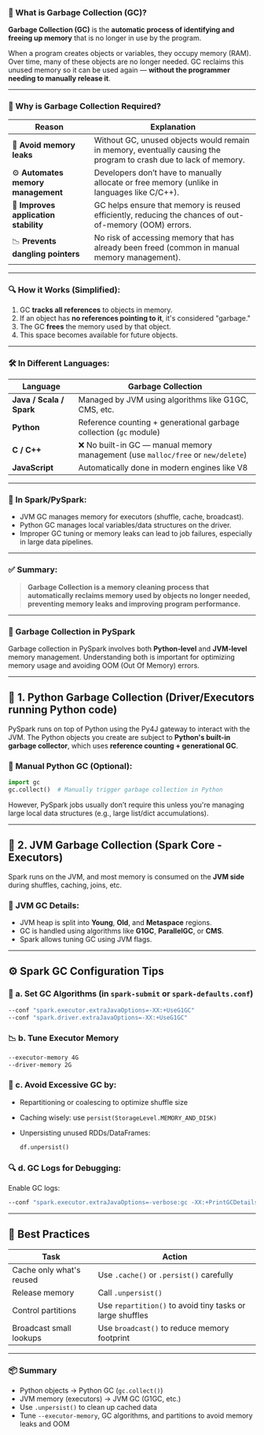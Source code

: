 ### 🧹 What is Garbage Collection (GC)?

**Garbage Collection (GC)** is the **automatic process of identifying and freeing up memory** that is no longer in use by the program.

When a program creates objects or variables, they occupy memory (RAM). Over time, many of these objects are no longer needed. GC reclaims this unused memory so it can be used again — **without the programmer needing to manually release it**.

---

### 📌 Why is Garbage Collection Required?

| Reason                                | Explanation                                                                                                       |
| ------------------------------------- | ----------------------------------------------------------------------------------------------------------------- |
| 🧠 **Avoid memory leaks**             | Without GC, unused objects would remain in memory, eventually causing the program to crash due to lack of memory. |
| ⚙️ **Automates memory management**    | Developers don’t have to manually allocate or free memory (unlike in languages like C/C++).                       |
| 🚀 **Improves application stability** | GC helps ensure that memory is reused efficiently, reducing the chances of out-of-memory (OOM) errors.            |
| 📉 **Prevents dangling pointers**     | No risk of accessing memory that has already been freed (common in manual memory management).                     |

---

### 🔍 How it Works (Simplified):

1. GC **tracks all references** to objects in memory.
2. If an object has **no references pointing to it**, it's considered "garbage."
3. The GC **frees** the memory used by that object.
4. This space becomes available for future objects.

---

### 🛠️ In Different Languages:

| Language                 | Garbage Collection                                                              |
| ------------------------ | ------------------------------------------------------------------------------- |
| **Java / Scala / Spark** | Managed by JVM using algorithms like G1GC, CMS, etc.                            |
| **Python**               | Reference counting + generational garbage collection (`gc` module)              |
| **C / C++**              | ❌ No built-in GC — manual memory management (use `malloc/free` or `new/delete`) |
| **JavaScript**           | Automatically done in modern engines like V8                                    |

---

### 🧼 In Spark/PySpark:

* JVM GC manages memory for executors (shuffle, cache, broadcast).
* Python GC manages local variables/data structures on the driver.
* Improper GC tuning or memory leaks can lead to job failures, especially in large data pipelines.

---

### ✅ Summary:

> **Garbage Collection is a memory cleaning process that automatically reclaims memory used by objects no longer needed, preventing memory leaks and improving program performance.**

---

### 🧹 Garbage Collection in PySpark

Garbage collection in PySpark involves both **Python-level** and **JVM-level** memory management. Understanding both is important for optimizing memory usage and avoiding OOM (Out Of Memory) errors.

---

## 🔁 **1. Python Garbage Collection (Driver/Executors running Python code)**

PySpark runs on top of Python using the Py4J gateway to interact with the JVM. The Python objects you create are subject to **Python's built-in garbage collector**, which uses **reference counting + generational GC**.

### 🔧 Manual Python GC (Optional):

```python
import gc
gc.collect()  # Manually trigger garbage collection in Python
```

However, PySpark jobs usually don’t require this unless you're managing large local data structures (e.g., large list/dict accumulations).

---

## 🔁 **2. JVM Garbage Collection (Spark Core - Executors)**

Spark runs on the JVM, and most memory is consumed on the **JVM side** during shuffles, caching, joins, etc.

### 🧠 JVM GC Details:

* JVM heap is split into **Young**, **Old**, and **Metaspace** regions.
* GC is handled using algorithms like **G1GC**, **ParallelGC**, or **CMS**.
* Spark allows tuning GC using JVM flags.

---

## ⚙️ Spark GC Configuration Tips

### 🧩 a. Set GC Algorithms (in `spark-submit` or `spark-defaults.conf`)

```bash
--conf "spark.executor.extraJavaOptions=-XX:+UseG1GC"
--conf "spark.driver.extraJavaOptions=-XX:+UseG1GC"
```

### 📉 b. Tune Executor Memory

```bash
--executor-memory 4G
--driver-memory 2G
```

### 🧽 c. Avoid Excessive GC by:

* Repartitioning or coalescing to optimize shuffle size
* Caching wisely: use `persist(StorageLevel.MEMORY_AND_DISK)`
* Unpersisting unused RDDs/DataFrames:

  ```python
  df.unpersist()
  ```

### 🔍 d. GC Logs for Debugging:

Enable GC logs:

```bash
--conf "spark.executor.extraJavaOptions=-verbose:gc -XX:+PrintGCDetails -XX:+PrintGCTimeStamps"
```

---

## 🧼 Best Practices

| Task                     | Action                                                    |
| ------------------------ | --------------------------------------------------------- |
| Cache only what's reused | Use `.cache()` or `.persist()` carefully                  |
| Release memory           | Call `.unpersist()`                                       |
| Control partitions       | Use `repartition()` to avoid tiny tasks or large shuffles |
| Broadcast small lookups  | Use `broadcast()` to reduce memory footprint              |

---

### 📦 Summary

* Python objects → Python GC (`gc.collect()`)
* JVM memory (executors) → JVM GC (G1GC, etc.)
* Use `.unpersist()` to clean up cached data
* Tune `--executor-memory`, GC algorithms, and partitions to avoid memory leaks and OOM
